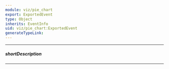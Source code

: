 ```yaml
---
module: viz/pie_chart
export: ExportedEvent
type: Object
inherits: EventInfo
uid: viz/pie_chart:ExportedEvent
generateTypeLink: 
---
```

---
##### shortDescription
<!-- Description goes here -->

---
<!-- Description goes here -->